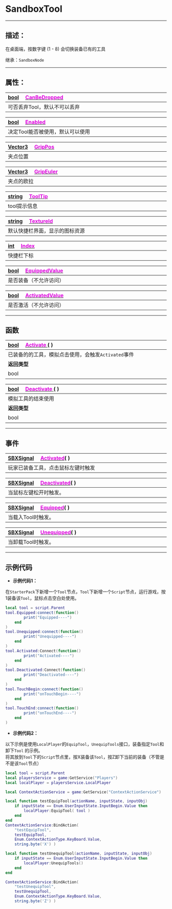 # SandboxTool
------------------------------------------------------------------------------------------
## 描述：

在桌面端，按数字键 (1 - 8) 会切换装备已有的工具

继承：`SandboxNode` 

------------------------------------------------------------------------------------------
## 属性：

|<div style="width:1125px">[bool](/Api/DataType/Bool.md) &emsp;[<font color="dd00dd">CanBeDropped</font>](/Api/Class/GamePlay/SandboxTool_F/CanBeDropped.md)</div>|
|:---|
|可否丢弃Tool，默认不可以丢弃|

|<div style="width:1125px">[bool](/Api/DataType/Bool.md) &emsp;[<font color="dd00dd">Enabled</font>](/Api/Class/GamePlay/SandboxTool_F/Enabled.md)</div>|
|:---|
|决定Tool能否被使用，默认可以使用|

|<div style="width:1125px">[Vector3](/Api/DataType/Vector3.md) &emsp;[<font color="dd00dd">GripPos</font>](/Api/Class/GamePlay/SandboxTool_F/GripPos.md)</div>|
|:---|
|夹点位置|

|<div style="width:1125px">[Vector3](/Api/DataType/Vector3.md) &emsp;[<font color="dd00dd">GripEuler</font>](/Api/Class/GamePlay/SandboxTool_F/GripEuler.md)</div>|
|:---|
|夹点的欧拉|

|<div style="width:1125px">[string](/Api/DataType/String.md) &emsp;[<font color="dd00dd">ToolTip</font>](/Api/Class/GamePlay/SandboxTool_F/ToolTip.md)</div>|
|:---|
|tool提示信息|

|<div style="width:1125px">[string](/Api/DataType/String.md) &emsp;[<font color="dd00dd">TextureId</font>](/Api/Class/GamePlay/SandboxTool_F/TextureId.md)</div>|
|:---|
|默认快捷栏界面，显示的图标资源|

|<div style="width:1125px">[int](/Api/DataType/Int.md) &emsp;[<font color="dd00dd">Index</font>](/Api/Class/GamePlay/SandboxTool_F/Index.md)</div>|
|:---|
|快捷栏下标|

|<div style="width:1125px">[bool](/Api/DataType/Bool.md) &emsp;[<font color="dd00dd">EquippedValue</font>](/Api/Class/GamePlay/SandboxTool_F/EquippedValue.md)</div>|
|:---|
|是否装备（不允许访问）|

|<div style="width:1125px">[bool](/Api/DataType/Bool.md) &emsp;[<font color="dd00dd">ActivatedValue</font>](/Api/Class/GamePlay/SandboxTool_F/ActivatedValue.md)</div>|
|:---|
|是否激活（不允许访问）|

------------------------------------------------------------------------------------------
## 函数

|<div style="width:500px">[bool](/Api/DataType/Bool.md) &emsp;[<font color="dd00dd">Activate</font> ](/Api/Class/GamePlay/SandboxTool_F/Activate.md) ( )</div>|<div style="width:698px"></div>|
|:---|:---|
|已装备的的工具，模拟点击使用，会触发`Activated`事件||
|**返回类型**|**概要**|
|bool|返回true，表示成功触发|

|<div style="width:500px">[bool](/Api/DataType/Bool.md) &emsp;[<font color="dd00dd">Deactivate</font> ](/Api/Class/GamePlay/SandboxTool_F/Deactivate.md) ( )</div>|<div style="width:698px"></div>|
|:---|:---|
|模拟工具的结束使用||
|**返回类型**|**概要**|
|bool|返回true，表示模拟工具结束使用成功|

------------------------------------------------------------------------------------------
## 事件

|<div style="width:1125px">[SBXSignal](/Api/Parameter/SBXSignal.md) &emsp;[<font color="dd00dd">Activated</font>](/Api/Class/GamePlay/SandboxTool_F/Activated.md)( )</div>|
|:---|
|玩家已装备工具，点击鼠标左键时触发|

|<div style="width:1125px">[SBXSignal](/Api/Parameter/SBXSignal.md) &emsp;[<font color="dd00dd">Deactivated</font>](/Api/Class/GamePlay/SandboxTool_F/Deactivated.md)( )</div>|
|:---|
|当鼠标左键松开时触发。|

|<div style="width:1125px">[SBXSignal](/Api/Parameter/SBXSignal.md) &emsp;[<font color="dd00dd">Equipped</font>](/Api/Class/GamePlay/SandboxTool_F/Equipped.md)( )</div>|
|:---|
|当载入Tool时触发。|

|<div style="width:1125px">[SBXSignal](/Api/Parameter/SBXSignal.md) &emsp;[<font color="dd00dd">Unequipped</font>](/Api/Class/GamePlay/SandboxTool_F/Unequipped.md)( )</div>|
|:---|
|当卸载Tool时触发。|


------------------------------------------------------------------------------------------
## 示例代码

* **示例代码1：**

在`StarterPack`下新增一个`Tool`节点，`Tool`下新增一个`Script`节点，运行游戏，按1装备该`Tool`，鼠标点击空白处使用。

```lua
local tool = script.Parent
tool.Equipped:connect(function()
        print("Equipped----")
    end
)
tool.Unequipped:connect(function()
        print("Unequipped----")
    end
)
tool.Activated:Connect(function()
        print("Activated----")
    end
)
tool.Deactivated:Connect(function()
        print("Deactivated----")
    end
)
tool.TouchBegin:connect(function()
        print("onTouchBegin----")
    end
)
tool.TouchEnd:connect(function()
        print("onTouchEnd----")
    end
)
```

* **示例代码2：**

以下示例是使用`LocalPlayer`的`EquipTool`，`UnequipTools`接口，装备指定`Tool`和卸下`Tool` 的示例。<br>
将其放到`Tool`下的`Script`节点里，按X装备该`Tool`，按Z卸下当前的装备（不管是不是该`Tool`节点）

```lua
local tool = script.Parent
local playersService = game:GetService("Players")
local localPlayer = playersService.LocalPlayer

local ContextActionService = game:GetService("ContextActionService")

local function testEquipTool(actionName, inputState, inputObj)
    if inputState == Enum.UserInputState.InputBegin.Value then
        localPlayer:EquipTool( tool )
    end
end
ContextActionService:BindAction(
    "testEquipTool", 
    testEquipTool, 
    Enum.ContextActionType.KeyBoard.Value, 
    string.byte('X') )

local function testUnequipTool(actionName, inputState, inputObj)
    if inputState == Enum.UserInputState.InputBegin.Value then
        localPlayer:UnequipTools()
    end
end

ContextActionService:BindAction(
    "testUnequipTool", 
    testUnequipTool, 
    Enum.ContextActionType.KeyBoard.Value, 
    string.byte('Z') )
```